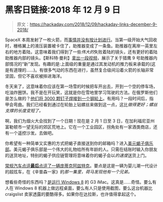 # 黑客日链接:2018 年 12 月 9 日

> 原文：<https://hackaday.com/2018/12/09/hackaday-links-december-9-2018/>

SpaceX 本周发射了一枚火箭，而[事情并没有按计划进行](https://www.youtube.com/watch?v=SMIc4tZPBaA)。当第一级开始大气回收时，栅格翼上的液压装置被卡住了，助推器变成了一条鱼。助推器在离岸一英里左右的地方着陆，这意味着我们得到了一些*伟大的*失败着陆的镜头，还有更好的着陆助推器内部的镜头。【斯科特·曼利】[拿出一段视频](https://www.youtube.com/watch?v=EH1nyPIvLjI)，展示了关于猎鹰 9 号助推器内部情况的“新”发现。有趣的是:上面级的重量是通过其发动机的推力板来承载的(这是有道理的……)。有很多气动的东西在进行，虽然复合级间沿着火箭的长轴非常坚固，但它不喜欢被摔进海洋。

冬天来了，这意味着你应该在第一场雪的时候把车开出去，开到一个空的停车场，吃油炸圈饼。我不是在开玩笑，这就是你在雪地里学习驾驶的方法。在俄罗斯他们是怎么做的？[他们将 3000 颗钉子焊接到一个钢轮上](https://www.youtube.com/watch?v=idLoI5nyQ-U)。有用吗？一段时间后，指甲会弯曲。我们已经看到通过在轮胎上钻螺丝来做到这一点，这比*做得更好；螺丝支撑的长度变短了。*

啊，我们为烟火大会找到了一个日期！现在是 2 月 1 日至 3 日，在加利福尼亚州富勒顿市一望无际的郊区荒地上。它在一个工业园区，拐角处有一家酒类商店，还有一个遥控沙发。去做吧。

你希望有一种简单又实惠的方式把蝎子直接送到你的邮箱吗？进入[美元蝎子俱乐部](https://dollarscorpionclub.com/)。美元蝎子俱乐部是一个伟大的礼物给所有年龄的人。只需在结账时输入你朋友的送货地址，特别的蝎子供应链管理将意味着你的蝎子会以*的速度*送货上门。

[常规汽车点评**最后**点评了一辆庞蒂克阿兹特克](https://www.youtube.com/watch?v=2ckJHvOk_30)。要点是这是一辆为婴儿潮一代设计的超炫车，在《辛普森一家》的*那一集里，荷马发现他有一个兄弟。*

想看些奇怪的东西吗？[是运行 Windows 8](https://dallas.craigslist.org/dal/sys/d/1999-apple-imac-g3-white/6757299269.html) 的 G3 iMac。这真是……奇怪。要么有人在 Windows 8 机器上做远程桌面，要么有人只是使用截图，要么这台机器比 craigslist 卖家透露的要酷得多。如果你在达拉斯，也许值得拿起这个。